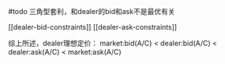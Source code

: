 #todo
三角型套利，和dealer的bid和ask不是最优有关

[[dealer-bid-constraints]]
[[dealer-ask-constraints]]

综上所述，dealer理想定价：
market:bid(A/C) < dealer:bid(A/C)  < dealer:ask(A/C) < market:ask(A/C)